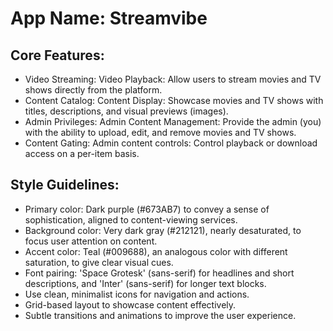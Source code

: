 # **App Name**: Streamvibe

## Core Features:

- Video Streaming: Video Playback: Allow users to stream movies and TV shows directly from the platform.
- Content Catalog: Content Display: Showcase movies and TV shows with titles, descriptions, and visual previews (images).
- Admin Privileges: Admin Content Management: Provide the admin (you) with the ability to upload, edit, and remove movies and TV shows.
- Content Gating: Admin content controls: Control playback or download access on a per-item basis.

## Style Guidelines:

- Primary color: Dark purple (#673AB7) to convey a sense of sophistication, aligned to content-viewing services.
- Background color: Very dark gray (#212121), nearly desaturated, to focus user attention on content.
- Accent color: Teal (#009688), an analogous color with different saturation, to give clear visual cues.
- Font pairing: 'Space Grotesk' (sans-serif) for headlines and short descriptions, and 'Inter' (sans-serif) for longer text blocks.
- Use clean, minimalist icons for navigation and actions.
- Grid-based layout to showcase content effectively.
- Subtle transitions and animations to improve the user experience.